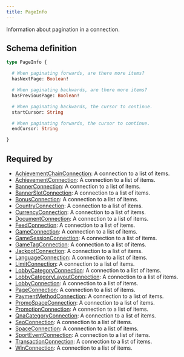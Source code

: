 ```yaml
---
title: PageInfo
---
```


Information about pagination in a connection.

## Schema definition
```graphql
type PageInfo {

  # When paginating forwards, are there more items?
  hasNextPage: Boolean! 

  # When paginating backwards, are there more items?
  hasPreviousPage: Boolean! 

  # When paginating backwards, the cursor to continue.
  startCursor: String 

  # When paginating forwards, the cursor to continue.
  endCursor: String 

}
```

## Required by
* [AchievementChainConnection](graphql/schema/achievementchainconnection.md): A connection to a list of items.
* [AchievementConnection](graphql/schema/achievementconnection.md): A connection to a list of items.
* [BannerConnection](graphql/schema/bannerconnection.md): A connection to a list of items.
* [BannerSlotConnection](graphql/schema/bannerslotconnection.md): A connection to a list of items.
* [BonusConnection](graphql/schema/bonusconnection.md): A connection to a list of items.
* [CountryConnection](graphql/schema/countryconnection.md): A connection to a list of items.
* [CurrencyConnection](graphql/schema/currencyconnection.md): A connection to a list of items.
* [DocumentConnection](graphql/schema/documentconnection.md): A connection to a list of items.
* [FeedConnection](graphql/schema/feedconnection.md): A connection to a list of items.
* [GameConnection](graphql/schema/gameconnection.md): A connection to a list of items.
* [GameSessionConnection](graphql/schema/gamesessionconnection.md): A connection to a list of items.
* [GameTagConnection](graphql/schema/gametagconnection.md): A connection to a list of items.
* [JackpotConnection](graphql/schema/jackpotconnection.md): A connection to a list of items.
* [LanguageConnection](graphql/schema/languageconnection.md): A connection to a list of items.
* [LimitConnection](graphql/schema/limitconnection.md): A connection to a list of items.
* [LobbyCategoryConnection](graphql/schema/lobbycategoryconnection.md): A connection to a list of items.
* [LobbyCategoryLayoutConnection](graphql/schema/lobbycategorylayoutconnection.md): A connection to a list of items.
* [LobbyConnection](graphql/schema/lobbyconnection.md): A connection to a list of items.
* [PageConnection](graphql/schema/pageconnection.md): A connection to a list of items.
* [PaymentMethodConnection](graphql/schema/paymentmethodconnection.md): A connection to a list of items.
* [PromoSpaceConnection](graphql/schema/promospaceconnection.md): A connection to a list of items.
* [PromotionConnection](graphql/schema/promotionconnection.md): A connection to a list of items.
* [QnaCategoryConnection](graphql/schema/qnacategoryconnection.md): A connection to a list of items.
* [SeoConnection](graphql/schema/seoconnection.md): A connection to a list of items.
* [SpaceConnection](graphql/schema/spaceconnection.md): A connection to a list of items.
* [SportEventConnection](graphql/schema/sporteventconnection.md): A connection to a list of items.
* [TransactionConnection](graphql/schema/transactionconnection.md): A connection to a list of items.
* [WinConnection](graphql/schema/winconnection.md): A connection to a list of items.
